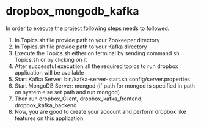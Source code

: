 # dropbox_mongodb_kafka

In order to execute the project following steps needs to followed.
1) In Topics.sh file provide path to your Zookeeper directory
2) In Topics.sh file provide path to your Kafka directory
3) Execute the Topics.sh either on terminal by sending command sh Topics.sh or by clicking on it
4) After successful executiion all the required topics to run dropbox application will be available
5) Start Kafka Server: bin/kafka-server-start.sh config/server.properties
6) Start MongoDB Server: mongod (if path for mongod is specified in path on system else set path and run mongod)
7) Then run dropbox_Client, dropbox_kafka_frontend, dropbox_kafka_backend
8) Now, you are good to create your account and perform dropbox like features on this application
